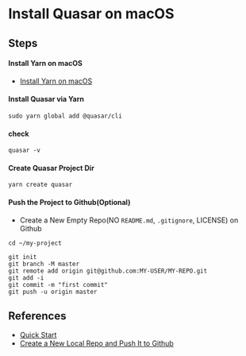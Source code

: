 # Install Quasar on macOS

## Steps
#### Install Yarn on macOS
* [Install Yarn on macOS](https://github.com/northbright/Notes/blob/master/front-end-web-dev/yarn/install-yarn-on-macos.md)

#### Install Quasar via Yarn
```
sudo yarn global add @quasar/cli
```

#### check
```
quasar -v
```

#### Create Quasar Project Dir

```
yarn create quasar
```

#### Push the Project to Github(Optional)
* Create a New Empty Repo(NO `README.md`, `.gitignore`, LICENSE) on Github

```
cd ~/my-project

git init
git branch -M master
git remote add origin git@github.com:MY-USER/MY-REPO.git
git add -i
git commit -m "first commit"
git push -u origin master
```

## References
* [Quick Start](https://quasar.dev/start/quick-start)
* [Create a New Local Repo and Push It to Github](https://github.com/northbright/Notes/blob/master/github/create-a-new-local-repo-and-push-it-to-github.md)
